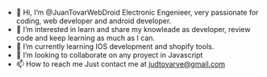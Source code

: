 - 👋 Hi, I’m @JuanTovarWebDroid Electronic Engenieer, very passionate for coding, web developer and android developer.
- 👀 I’m interested in learn and share my knowleade as developer, review code and keep learning as much as I can.
- 🌱 I’m currently learning IOS development and shopify tools. 
- 💞️ I’m looking to collaborate on any proyect in Javascript
- 📫 How to reach me Just contact me at judtovarve@gmail.com

<!---
JuanTovarWebDroid/JuanTovarWebDroid is a ✨ special ✨ repository because its `README.md` (this file) appears on your GitHub profile.
You can click the Preview link to take a look at your changes.
--->
